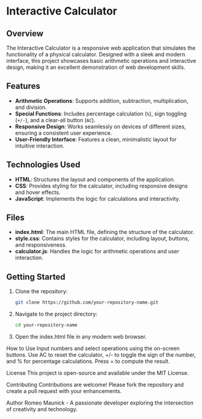 # Interactive Calculator

## Overview
The Interactive Calculator is a responsive web application that simulates the functionality of a physical calculator. Designed with a sleek and modern interface, this project showcases basic arithmetic operations and interactive design, making it an excellent demonstration of web development skills.

## Features
- **Arithmetic Operations**: Supports addition, subtraction, multiplication, and division.
- **Special Functions**: Includes percentage calculation (`%`), sign toggling (`+/-`), and a clear-all button (`AC`).
- **Responsive Design**: Works seamlessly on devices of different sizes, ensuring a consistent user experience.
- **User-Friendly Interface**: Features a clean, minimalistic layout for intuitive interaction.

## Technologies Used
- **HTML**: Structures the layout and components of the application.
- **CSS**: Provides styling for the calculator, including responsive designs and hover effects.
- **JavaScript**: Implements the logic for calculations and interactivity.

## Files
- **index.html**: The main HTML file, defining the structure of the calculator.
- **style.css**: Contains styles for the calculator, including layout, buttons, and responsiveness.
- **calculator.js**: Handles the logic for arithmetic operations and user interaction.

## Getting Started
1. Clone the repository:
   ```bash
   git clone https://github.com/your-repository-name.git
2. Navigate to the project directory:
   ```bash
   cd your-repository-name
3. Open the index.html file in any modern web browser.

How to Use
Input numbers and select operations using the on-screen buttons.
Use AC to reset the calculator, +/- to toggle the sign of the number, and % for percentage calculations.
Press = to compute the result.

License
This project is open-source and available under the MIT License.

Contributing
Contributions are welcome! Please fork the repository and create a pull request with your enhancements.

Author
Romeo Maunick - A passionate developer exploring the intersection of creativity and technology.





















